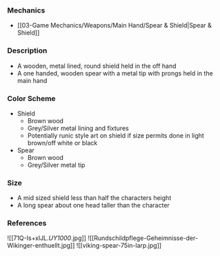 ### Mechanics
- [[03-Game Mechanics/Weapons/Main Hand/Spear & Shield|Spear & Shield]]
### Description
- A wooden, metal lined, round shield held in the off hand
- A one handed, wooden spear with a metal tip with prongs held in the main hand
### Color Scheme
- Shield
	- Brown wood
	- Grey/Silver metal lining and fixtures
	- Potentially runic style art on shield if size permits done in light brown/off white or black
- Spear
	- Brown wood
	- Grey/Silver metal tip
### Size
- A mid sized shield less than half the characters height
- A long spear about one head taller than the character
### References
![[71Q-Is+xlJL._UY1000_.jpg]]
![[Rundschildpflege-Geheimnisse-der-Wikinger-enthuellt.jpg]]
![[viking-spear-75in-larp.jpg]]